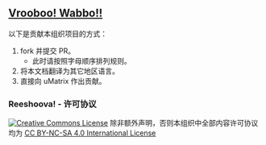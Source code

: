 ## [Vrooboo! Wabbo!!](https://umatrix-rules.github.io/#ovagarava---toc)

以下是贡献本组织项目的方式：

1. fork 并提交 PR。
    - 此时请按照字母顺序排列规则。
2. 将本文档翻译为其它地区语言。
3. 直接向 uMatrix 作出贡献。

### Reeshoova! - 许可协议

<a rel="license" href="http://creativecommons.org/licenses/by-nc-sa/4.0/"><img alt="Creative Commons License" style="border-width:0" src="https://i.creativecommons.org/l/by-nc-sa/4.0/88x31.png" /></a>
除非额外声明，否则本组织中全部内容许可协议均为 <a rel="license" href="http://creativecommons.org/licenses/by-nc-sa/4.0/">CC BY-NC-SA 4.0 International License</a>
